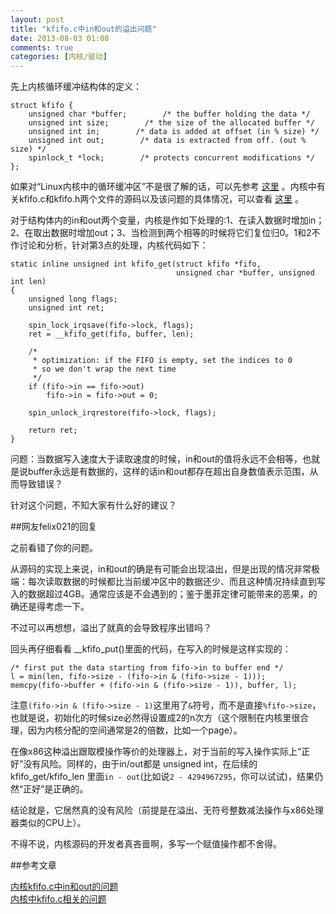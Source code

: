 ```yaml
---
layout: post
title: "kfifo.c中in和out的溢出问题"
date: 2013-08-03 01:08
comments: true
categories: [内核/驱动]
---
```


先上内核循环缓冲结构体的定义：
```
struct kfifo {
    unsigned char *buffer;        /* the buffer holding the data */
    unsigned int size;        /* the size of the allocated buffer */
    unsigned int in;        /* data is added at offset (in % size) */
    unsigned int out;        /* data is extracted from off. (out % size) */
    spinlock_t *lock;        /* protects concurrent modifications */
};
```
如果对“Linux内核中的循环缓冲区”不是很了解的话，可以先参考 [这里](http://www.kerneltravel.net/jiaoliu/kern-kfifo.html) 。内核中有关kfifo.c和kfifo.h两个文件的源码以及该问题的具体情况，可以查看 [这里](http://bbs.chinaunix.net/thread-4088139-1-1.html) 。

<!--more-->

对于结构体内的in和out两个变量，内核是作如下处理的:1、在读入数据时增加in；2、在取出数据时增加out；3、当检测到两个相等的时候将它们复位归0。1和2不作讨论和分析，针对第3点的处理，内核代码如下：
```
static inline unsigned int kfifo_get(struct kfifo *fifo,
                                     unsigned char *buffer, unsigned int len)
{
    unsigned long flags;
    unsigned int ret;

    spin_lock_irqsave(fifo->lock, flags);
    ret = __kfifo_get(fifo, buffer, len);

    /*
     * optimization: if the FIFO is empty, set the indices to 0
     * so we don't wrap the next time
     */
    if (fifo->in == fifo->out)
        fifo->in = fifo->out = 0;

    spin_unlock_irqrestore(fifo->lock, flags);

    return ret;
}
```
问题：当数据写入速度大于读取速度的时候，in和out的值将永远不会相等，也就是说buffer永远是有数据的，这样的话in和out都存在超出自身数值表示范围，从而导致错误？

针对这个问题，不知大家有什么好的建议？



##网友felix021的回复

之前看错了你的问题。

从源码的实现上来说，in和out的确是有可能会出现溢出，但是出现的情况非常极端：每次读取数据的时候都比当前缓冲区中的数据还少、而且这种情况持续直到写入的数据超过4GB。通常应该是不会遇到的；鉴于墨菲定律可能带来的恶果，的确还是得考虑一下。

不过可以再想想，溢出了就真的会导致程序出错吗？

回头再仔细看看 __kfifo_put()里面的代码，在写入的时候是这样实现的：
```
/* first put the data starting from fifo->in to buffer end */
l = min(len, fifo->size - (fifo->in & (fifo->size - 1)));
memcpy(fifo->buffer + (fifo->in & (fifo->size - 1)), buffer, l);
```
注意`(fifo->in & (fifo->size - 1)`这里用了`&`符号，而不是直接`%fifo->size`，也就是说，初始化的时候size必然得设置成2的n次方（这个限制在内核里很合理，因为内核分配的空间通常是2的倍数，比如一个page）。

在像x86这种溢出跟取模操作等价的处理器上，对于当前的写入操作实际上“正好”没有风险。同样的，由于in/out都是 unsigned int，在后续的 kfifo_get/kfifo_len 里面`in - out`(比如说`2 - 4294967295`，你可以试试)，结果仍然“正好”是正确的。

结论就是，它居然真的没有风险（前提是在溢出、无符号整数减法操作与x86处理器类似的CPU上）。

不得不说，内核源码的开发者真吝啬啊，多写一个赋值操作都不舍得。

##参考文章

[内核kfifo.c中in和out的问题](http://segmentfault.com/q/1010000000249362)   
[内核中kfifo.c相关的问题](http://bbs.chinaunix.net/thread-4088139-1-1.html)   